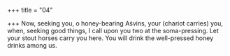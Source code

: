 +++
title = "04"

+++
Now, seeking you, o honey-bearing Aśvins, your (chariot carries)  you, when, seeking good things, I call upon you two at the
soma-pressing.
Let your stout horses carry you here. You will drink the well-pressed  honey drinks among us.